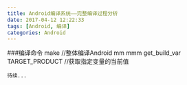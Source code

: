 ```yaml
---
title: Android编译系统——完整编译过程分析
date: 2017-04-12 12:22:33
tags: [Android, 编译]
categories: Android
---
```


###编译命令
	make //整体编译Android
	mm
	mmm
	get_build_var TARGET_PRODUCT  //获取指定变量的当前值



	待续...
<!-- more -->